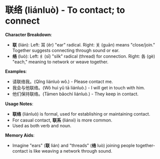 # **联络 (liánluò) - To contact; to connect**

**Character Breakdown**:  
- **联** (lián): Left: 耳 (ěr) "ear" radical. Right: 关 (guān) means "close/join." Together suggests connecting through sound or ear.  
- **络** (luò): Left: 纟(sī) "silk" radical (thread) for connection. Right: 各 (gè) "each," meaning to network or weave together.

**Examples**:  
- 请联络我。(Qǐng liánluò wǒ.) - Please contact me.  
- 我会与他联络。(Wǒ huì yǔ tā liánluò.) - I will get in touch with him.  
- 他们保持联络。(Tāmen bǎochí liánluò.) - They keep in contact.

**Usage Notes**:  
- **联络** (liánluò) is formal, used for establishing or maintaining contact.  
- For casual contact, **联系** (liánxì) is more common.  
- Used as both verb and noun.

**Memory Aids**:  
- Imagine "ears" (**联** lián) and "threads" (**络** luò) joining people together-contact is like weaving a network through sound.